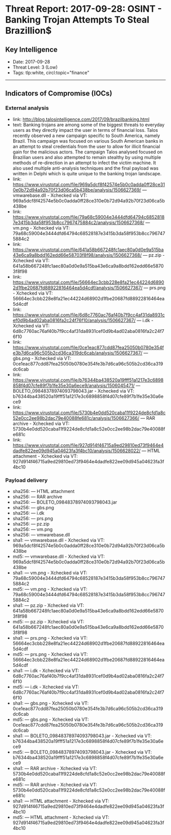 # Threat Report: 2017-09-28: OSINT -  Banking Trojan Attempts To Steal Brazillion$


## Key Intelligence
* Date: 2017-09-28
* Threat Level: 3 (Low)
* Tags: tlp:white, circl:topic="finance"

---

## Indicators of Compromise (IOCs)
### External analysis
* link: http://blog.talosintelligence.com/2017/09/brazilbanking.html
* text: Banking trojans are among some of the biggest threats to everyday users as they directly impact the user in terms of financial loss. Talos recently observed a new campaign specific to South America, namely Brazil. This campaign was focused on various South American banks in an attempt to steal credentials from the user to allow for illicit financial gain for the malicious actors. The campaign Talos analysed focused on Brazilian users and also attempted to remain stealthy by using multiple methods of re-direction in an attempt to infect the victim machine. It also used multiple anti-analysis techniques and the final payload was written in Delphi which is quite unique to the banking trojan landscape.
* link: https://www.virustotal.com/file/969a5dcf8f42574e5b0c0adda0ff28ce310e0b72d94a92b70f23d06ca5b438be/analysis/1506627369/ — vmwarebase.dll - Xchecked via VT: 969a5dcf8f42574e5b0c0adda0ff28ce310e0b72d94a92b70f23d06ca5b438be
* link: https://www.virustotal.com/file/79a68c59004e3444dfd64794c68528187e3415b3da58f953b8cc7967475884c2/analysis/1506627368/ — vm.png - Xchecked via VT: 79a68c59004e3444dfd64794c68528187e3415b3da58f953b8cc7967475884c2
* link: https://www.virustotal.com/file/641a58b667248fc1aec80a0d0e9a515ba43e6ca9a8bdd162edd66e58703f8f98/analysis/1506627368/ — pz.zip - Xchecked via VT: 641a58b667248fc1aec80a0d0e9a515ba43e6ca9a8bdd162edd66e58703f8f98
* link: https://www.virustotal.com/file/56664ec3cbb228e8fa21ec44224d68902d1fbe20687fd88922816464ea5d4cdf/analysis/1506627367/ — prs.png - Xchecked via VT: 56664ec3cbb228e8fa21ec44224d68902d1fbe20687fd88922816464ea5d4cdf
* link: https://www.virustotal.com/file/6d8c7760ac76af40b7f9cc4af31da8931cef0d9b4ad02aba0816fa2c24f76f10/analysis/1506627367/ — i.dk - Xchecked via VT: 6d8c7760ac76af40b7f9cc4af31da8931cef0d9b4ad02aba0816fa2c24f76f10
* link: https://www.virustotal.com/file/0ce1eac877cdd87fea25050b0780e354fe3b7d6ca96c505b2cd36ca319dc6cab/analysis/1506627367/ — gbs.png - Xchecked via VT: 0ce1eac877cdd87fea25050b0780e354fe3b7d6ca96c505b2cd36ca319dc6cab
* link: https://www.virustotal.com/file/b76344ba438520a19fff51a1217e3c6898858f4d07cfe89f7b1fe35e30a6ece9/analysis/1506045471/ — BOLETO_09848378974093798043.jar - Xchecked via VT: b76344ba438520a19fff51a1217e3c6898858f4d07cfe89f7b1fe35e30a6ece9
* link: https://www.virustotal.com/file/5730b4e0dd520caba11f9224de8cfd1a8c52e0cc2ee98b2dac79e40088fe681c/analysis/1506627366/ — RAR archive - Xchecked via VT: 5730b4e0dd520caba11f9224de8cfd1a8c52e0cc2ee98b2dac79e40088fe681c
* link: https://www.virustotal.com/file/927d914f46715a9ed29810ed73f9464e4dadfe822ee09d945a04623fa3f4bc10/analysis/1506628022/ — HTML attachment - Xchecked via VT: 927d914f46715a9ed29810ed73f9464e4dadfe822ee09d945a04623fa3f4bc10

### Payload delivery
* sha256: <sha256> — HTML attachment
* sha256: <sha256> — RAR archive
* sha256: <sha256> — BOLETO_09848378974093798043.jar
* sha256: <sha256> — gbs.png
* sha256: <sha256> — i.dk
* sha256: <sha256> — prs.png
* sha256: <sha256> — pz.zip
* sha256: <sha256> — vm.png
* sha256: <sha256> — vmwarebase.dll
* sha1: <sha1> — vmwarebase.dll - Xchecked via VT: 969a5dcf8f42574e5b0c0adda0ff28ce310e0b72d94a92b70f23d06ca5b438be
* md5: <md5> — vmwarebase.dll - Xchecked via VT: 969a5dcf8f42574e5b0c0adda0ff28ce310e0b72d94a92b70f23d06ca5b438be
* sha1: <sha1> — vm.png - Xchecked via VT: 79a68c59004e3444dfd64794c68528187e3415b3da58f953b8cc7967475884c2
* md5: <md5> — vm.png - Xchecked via VT: 79a68c59004e3444dfd64794c68528187e3415b3da58f953b8cc7967475884c2
* sha1: <sha1> — pz.zip - Xchecked via VT: 641a58b667248fc1aec80a0d0e9a515ba43e6ca9a8bdd162edd66e58703f8f98
* md5: <md5> — pz.zip - Xchecked via VT: 641a58b667248fc1aec80a0d0e9a515ba43e6ca9a8bdd162edd66e58703f8f98
* sha1: <sha1> — prs.png - Xchecked via VT: 56664ec3cbb228e8fa21ec44224d68902d1fbe20687fd88922816464ea5d4cdf
* md5: <md5> — prs.png - Xchecked via VT: 56664ec3cbb228e8fa21ec44224d68902d1fbe20687fd88922816464ea5d4cdf
* sha1: <sha1> — i.dk - Xchecked via VT: 6d8c7760ac76af40b7f9cc4af31da8931cef0d9b4ad02aba0816fa2c24f76f10
* md5: <md5> — i.dk - Xchecked via VT: 6d8c7760ac76af40b7f9cc4af31da8931cef0d9b4ad02aba0816fa2c24f76f10
* sha1: <sha1> — gbs.png - Xchecked via VT: 0ce1eac877cdd87fea25050b0780e354fe3b7d6ca96c505b2cd36ca319dc6cab
* md5: <md5> — gbs.png - Xchecked via VT: 0ce1eac877cdd87fea25050b0780e354fe3b7d6ca96c505b2cd36ca319dc6cab
* sha1: <sha1> — BOLETO_09848378974093798043.jar - Xchecked via VT: b76344ba438520a19fff51a1217e3c6898858f4d07cfe89f7b1fe35e30a6ece9
* md5: <md5> — BOLETO_09848378974093798043.jar - Xchecked via VT: b76344ba438520a19fff51a1217e3c6898858f4d07cfe89f7b1fe35e30a6ece9
* sha1: <sha1> — RAR archive - Xchecked via VT: 5730b4e0dd520caba11f9224de8cfd1a8c52e0cc2ee98b2dac79e40088fe681c
* md5: <md5> — RAR archive - Xchecked via VT: 5730b4e0dd520caba11f9224de8cfd1a8c52e0cc2ee98b2dac79e40088fe681c
* sha1: <sha1> — HTML attachment - Xchecked via VT: 927d914f46715a9ed29810ed73f9464e4dadfe822ee09d945a04623fa3f4bc10
* md5: <md5> — HTML attachment - Xchecked via VT: 927d914f46715a9ed29810ed73f9464e4dadfe822ee09d945a04623fa3f4bc10
